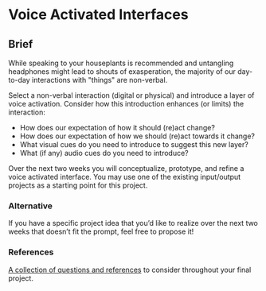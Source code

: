 # Voice Activated Interfaces

## Brief
While speaking to your houseplants is recommended and untangling headphones might lead to shouts of exasperation, the majority of our day-to-day interactions with "things" are non-verbal.

Select a non-verbal interaction (digital or physical) and introduce a layer of voice activation. Consider how this introduction enhances (or limits) the interaction: 
- How does our expectation of how it should (re)act change?
- How does our expectation of how we should (re)act towards it change? 
- What visual cues do you need to introduce to suggest this new layer?
- What (if any) audio cues do you need to introduce?

Over the next two weeks you will conceptualize, prototype, and refine a voice activated interface. You may use one of the existing input/output projects as a starting point for this project.

### Alternative
If you have a specific project idea that you&rsquo;d like to realize over the next two weeks that doesn&rsquo;t fit the prompt, feel free to propose it! 

### References
[A collection of questions and references](/voice-and-interfaces) to consider throughout your final project.
